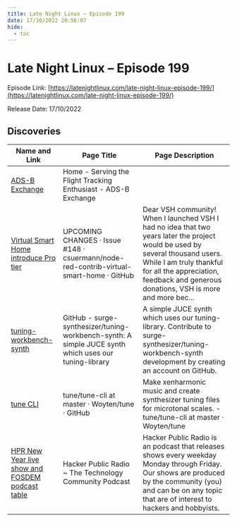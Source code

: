 ```yaml
---
title: Late Night Linux – Episode 199
date: 17/10/2022 20:56:07
hide:
  - toc
---
```


# Late Night Linux – Episode 199

Episode Link: [https://latenightlinux.com/late-night-linux-episode-199/](https://latenightlinux.com/late-night-linux-episode-199/)

Release Date: 17/10/2022

## Discoveries

| Name and Link | Page Title | Page Description |
| ------------- | ---------- | ---------------- |
| [ADS-B Exchange](https://www.adsbexchange.com/) | Home - Serving the Flight Tracking Enthusiast - ADS-B Exchange |  |
| [Virtual Smart Home introduce Pro tier](https://github.com/csuermann/node-red-contrib-virtual-smart-home/issues/148) | UPCOMING CHANGES · Issue #148 · csuermann/node-red-contrib-virtual-smart-home · GitHub | Dear VSH community! When I launched VSH I had no idea that two years later the project would be used by several thousand users. While I am truly thankful for all the appreciation, feedback and generous donations, VSH is more and more bec... |
| [tuning-workbench-synth](https://github.com/surge-synthesizer/tuning-workbench-synth) | GitHub - surge-synthesizer/tuning-workbench-synth: A simple JUCE synth which uses our tuning-library | A simple JUCE synth which uses our tuning-library. Contribute to surge-synthesizer/tuning-workbench-synth development by creating an account on GitHub. |
| [tune CLI](https://github.com/Woyten/tune/tree/master/tune-cli) | tune/tune-cli at master · Woyten/tune · GitHub | Make xenharmonic music and create synthesizer tuning files for microtonal scales. - tune/tune-cli at master · Woyten/tune |
| [HPR New Year live show and FOSDEM podcast table](https://hackerpublicradio.org/) | Hacker Public Radio ~ The Technology Community Podcast | Hacker Public Radio is an podcast that releases shows every weekday Monday through Friday. Our shows are produced by the community (you) and can be on any topic that are of interest to hackers and hobbyists. |